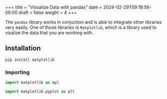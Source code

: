 +++
title = "Visualize Data with pandas"
date = 2024-02-29T09:18:56-06:00
draft = false
weight = 4
+++

The `pandas` library works in conjuction and is able to integrate other libraries very easily. One of those libraries is `Matplotlib`, which is a library used to visalize the data that you are working with. 

## Installation

```console
pip install matplotlib
```

### Importing

```python
import matplotlib as mpl
```

```python
import matplotlib.pyplot as plt
```